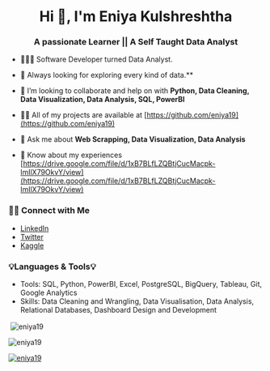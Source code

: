 <h1 align="center">Hi 👋, I'm Eniya Kulshreshtha</h1>
<h3 align="center">A passionate Learner || A Self Taught Data Analyst</h3>

- 👩🏻‍💻 Software Developer turned Data Analyst.

- 🌱 Always looking for exploring every kind of data.**

- 👯 I’m looking to collaborate and help on with **Python, Data Cleaning, Data Visualization, Data Analysis, SQL, PowerBI**

- 👨‍💻 All of my projects are available at [https://github.com/eniya19](https://github.com/eniya19)

- 💬 Ask me about **Web Scrapping, Data Visualization, Data Analysis**

- 📄 Know about my experiences [https://drive.google.com/file/d/1xB7BLfLZQBtjCucMacpk-lmIlX79OkvY/view](https://drive.google.com/file/d/1xB7BLfLZQBtjCucMacpk-lmIlX79OkvY/view)

### 🙌🏻 Connect with Me
- [LinkedIn](https://www.linkedin.com/in/eniyakulshreshtha/)
- [Twitter](https://twitter.com/eniyakulshresh1)
- [Kaggle](https://www.kaggle.com/eniya19)


### 💡Languages & Tools💡
- Tools: SQL, Python, PowerBI, Excel, PostgreSQL, BigQuery, Tableau, Git, Google Analytics
- Skills: Data Cleaning and Wrangling, Data Visualisation, Data Analysis, Relational Databases, Dashboard Design and Development

<p>&nbsp;<img align="center" src="https://github-readme-stats.vercel.app/api?username=eniya19&show_icons=true&locale=en" alt="eniya19" /></p>

<p><img align="center" src="https://github-readme-streak-stats.herokuapp.com/?user=eniya19&" alt="eniya19" /></p>

<p align="left"> <a href="https://github.com/ryo-ma/github-profile-trophy"><img src="https://github-profile-trophy.vercel.app/?username=eniya19" alt="eniya19" /></a> </p>

